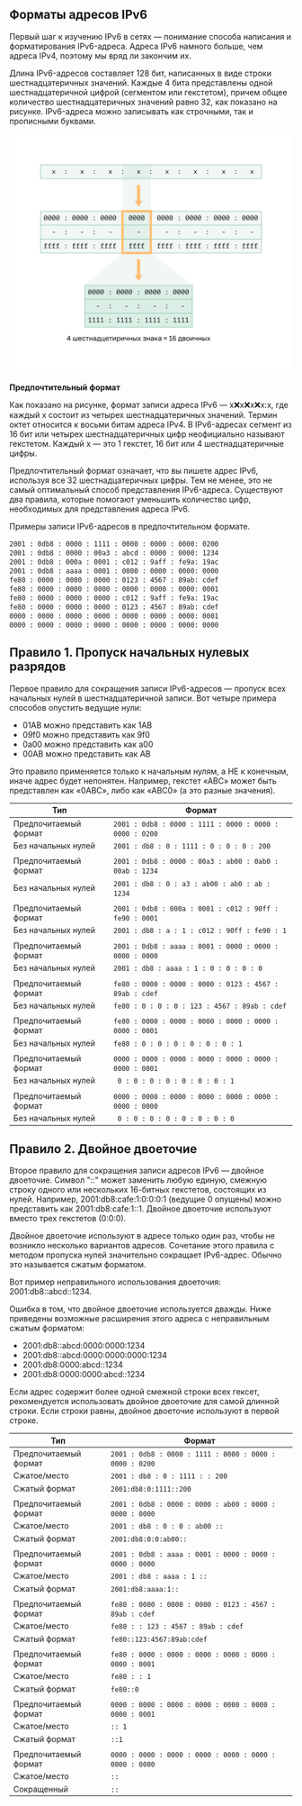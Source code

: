 <!-- verified: agorbachev 03.05.2022 -->

<!-- 12.2.1 -->
## Форматы адресов IPv6

Первый шаг к изучению IPv6 в сетях — понимание способа написания и форматирования IPv6-адреса. Адреса IPv6 намного больше, чем адреса IPv4, поэтому мы вряд ли закончим их.

Длина IPv6-адресов составляет 128 бит, написанных в виде строки шестнадцатеричных значений. Каждые 4 бита представлены одной шестнадцатеричной цифрой (сегментом или гекстетом), причем общее количество шестнадцатеричных значений равно 32, как показано на рисунке. IPv6-адреса можно записывать как строчными, так и прописными буквами.

![](./assets/12.2.1.svg)


**Предпочтительный формат**

Как показано на рисунке, формат записи адреса IPv6 ― x:x:x:x:x:x:x:x, где каждый x состоит из четырех шестнадцатеричных значений. Термин октет относится к восьми битам адреса IPv4. В IPv6-адресах сегмент из 16 бит или четырех шестнадцатеричных цифр неофициально называют гекстетом. Каждый х — это 1 гекстет, 16 бит или 4 шестнадцатеричные цифры.

Предпочтительный формат означает, что вы пишете адрес IPv6, используя все 32 шестнадцатеричных цифры. Тем не менее, это не самый оптимальный способ представления IPv6-адреса. Существуют два правила, которые помогают уменьшить количество цифр, необходимых для представления адреса IPv6.

Примеры записи IPv6-адресов в предпочтительном формате.

```
2001 : 0db8 : 0000 : 1111 : 0000 : 0000 : 0000: 0200
2001 : 0db8 : 0000 : 00a3 : abcd : 0000 : 0000: 1234
2001 : 0db8 : 000a : 0001 : c012 : 9aff : fe9a: 19ac
2001 : 0db8 : aaaa : 0001 : 0000 : 0000 : 0000: 0000
fe80 : 0000 : 0000 : 0000 : 0123 : 4567 : 89ab: cdef
fe80 : 0000 : 0000 : 0000 : 0000 : 0000 : 0000: 0001
fe80 : 0000 : 0000 : 0000 : c012 : 9aff : fe9a: 19ac
fe80 : 0000 : 0000 : 0000 : 0123 : 4567 : 89ab: cdef
0000 : 0000 : 0000 : 0000 : 0000 : 0000 : 0000: 0001
0000 : 0000 : 0000 : 0000 : 0000 : 0000 : 0000: 0000
```

<!-- 12.2.2 -->
## Правило 1. Пропуск начальных нулевых разрядов

Первое правило для сокращения записи IPv6-адресов — пропуск всех начальных нулей в шестнадцатеричной записи. Вот четыре примера способов опустить ведущие нули:

* 01AB можно представить как 1AB
* 09f0 можно представить как 9f0
* 0a00 можно представить как a00
* 00AB можно представить как AB

Это правило применяется только к начальным нулям, а НЕ к конечным, иначе адрес будет непонятен. Например, гекстет «АВС» может быть представлен как «0АВС», либо как «АВС0» (а это разные значения).

| Тип | Формат |
| --- | --- |
| Предпочитаемый формат | `2001 : 0db8 : 0000 : 1111 : 0000 : 0000 : 0000 : 0200` |
| Без начальных нулей | `2001 : db8 : 0 : 1111 : 0 : 0 : 0 : 200` |
|  |  |
| Предпочитаемый формат | `2001 : 0db8 : 0000 : 00a3 : ab00 : 0ab0 : 00ab : 1234` |
| Без начальных нулей | `2001 : db8 : 0 : a3 : ab00 : ab0 : ab : 1234` |
|  |  |
| Предпочитаемый формат | `2001 : 0db8 : 000a : 0001 : c012 : 90ff : fe90 : 0001` |
| Без начальных нулей | `2001 : db8 : a : 1 : c012 : 90ff : fe90 : 1` |
|  |  |
| Предпочитаемый формат | `2001 : 0db8 : aaaa : 0001 : 0000 : 0000 : 0000 : 0000` |
| Без начальных нулей | `2001 : db8 : aaaa : 1 : 0 : 0 : 0 : 0` |
|  |  |
| Предпочитаемый формат | `fe80 : 0000 : 0000 : 0000 : 0123 : 4567 : 89ab : cdef` |
| Без начальных нулей | `fe80 : 0 : 0 : 0 : 123 : 4567 : 89ab : cdef` |
|  |  |
| Предпочитаемый формат | `fe80 : 0000 : 0000 : 0000 : 0000 : 0000 : 0000 : 0001` |
| Без начальных нулей | `fe80 : 0 : 0 : 0 : 0 : 0 : 0 : 1` |
|  |  |
| Предпочитаемый формат | `0000 : 0000 : 0000 : 0000 : 0000 : 0000 : 0000 : 0001` |
| Без начальных нулей | ` 0 : 0 : 0 : 0 : 0 : 0 : 0 : 1` |
|  |  |
| Предпочитаемый формат | `0000 : 0000 : 0000 : 0000 : 0000 : 0000 : 0000 : 0000` |
| Без начальных нулей | ` 0 : 0 : 0 : 0 : 0 : 0 : 0 : 0` |

<!-- 12.2.3 -->
## Правило 2. Двойное двоеточие

Второе правило для сокращения записи адресов IPv6 — двойное двоеточие. Символ "::" может заменить любую единую, смежную строку одного или нескольких 16-битных гекстетов, состоящих из нулей. Например, 2001:db8:cafe:1:0:0:0:1 (ведущие 0 опущены) можно представить как 2001:db8:cafe:1::1. Двойное двоеточие используют вместо трех гекстетов (0:0:0).

Двойное двоеточие используют в адресе только один раз, чтобы не возникло несколько вариантов адресов. Сочетание этого правила с методом пропуска нулей значительно сокращает IPv6-адрес. Обычно это называется сжатым форматом.

Вот пример неправильного использования двоеточия: 2001:db8:\:abcd\::1234.

Ошибка в том, что двойное двоеточие используется дважды. Ниже приведены возможные расширения этого адреса с неправильным сжатым форматом:

* 2001:db8:\:abcd\:0000:0000:1234
* 2001:db8:\:abcd\:0000:0000:0000:1234
* 2001:db8:0000\:abcd\::1234
* 2001:db8:0000:0000\:abcd\::1234

Если адрес содержит более одной смежной строки всех гексет, рекомендуется использовать двойное двоеточие для самой длинной строки. Если строки равны, двойное двоеточие используют в первой строке.

| Тип | Формат |
| --- | --- |
| Предпочитаемый формат | `2001 : 0db8 : 0000 : 1111 : 0000 : 0000 : 0000 : 0200` |
| Сжатое/место | `2001 : db8 : 0 : 1111 : : 200` |
| Сжатый формат | `2001:db8:0:1111::200` |
|  |  |
| Предпочитаемый формат | `2001 : 0db8 : 0000 : 0000 : ab00 : 0000 : 0000 : 0000` |
| Сжатое/место | `2001 : db8 : 0 : 0 : ab00 :: ` |
| Сжатый формат | `2001:db8:0:0:ab00::` |
|  |  |
| Предпочитаемый формат | `2001 : 0db8 : aaaa : 0001 : 0000 : 0000 : 0000 : 0000` |
| Сжатое/место | `2001 : db8 : aaaa : 1 ::` |
| Сжатый формат | `2001:db8:aaaa:1::` |
|  |  |
| Предпочитаемый формат | `fe80 : 0000 : 0000 : 0000 : 0123 : 4567 : 89ab : cdef` |
| Сжатое/место | `fe80 : : 123 : 4567 : 89ab : cdef` |
| Сжатый формат | `fe80::123:4567:89ab:cdef` |
|  |  |
| Предпочитаемый формат | `fe80 : 0000 : 0000 : 0000 : 0000 : 0000 : 0000 : 0001` |
| Сжатое/место | `fe80 : : 1` |
| Сжатый формат | `fe80::0` |
|  |  |
| Предпочитаемый формат | `0000 : 0000 : 0000 : 0000 : 0000 : 0000 : 0000 : 0001` |
| Сжатое/место | `:: 1` |
| Сжатый формат | `::1` |
|  |  |
| Предпочитаемый формат | `0000 : 0000 : 0000 : 0000 : 0000 : 0000 : 0000 : 0000` |
| Сжатое/место | `::` |
| Сокращенный | `::` |

<!-- 12.2.4 -->
<!-- ## Задание. Отработка преобразования IPv6-адресов -->

